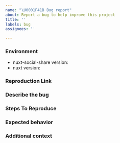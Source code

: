 ```yaml
---
name: "\U0001F41B Bug report"
about: Report a bug to help improve this project
title: ''
labels: bug
assignees: ''

---
```


<!-- 
- make sure that you have correctly set and used the module and its functionalities according to th documentation in the readme
- search on the existing issues, your problem may have already be answered or even solved
- describe your issue in a clear and concise way
- use English in your reports
-->

### Environment

- nuxt-social-share version: <!-- ex: v0.1.0 -->
- nuxt version: <!-- ex: v3.8.0 -->

### Reproduction Link
<!-- 
A minimal test case, either:
- a minimal demo on Stackblitz, Codesandbox or similar tools
- a github repository with a minimal setup
-->

### Describe the bug
<!-- A clear and concise description of what the bug is. -->

### Steps To Reproduce
<!-- Steps to reproduce the behavior 
1. First step
2. Second step
3. Third step
4. Etc.
-->

### Expected behavior
<!-- A clear and concise description of what you expected to happen. -->

### Additional context
<!-- Add any other context about the problem here. -->
